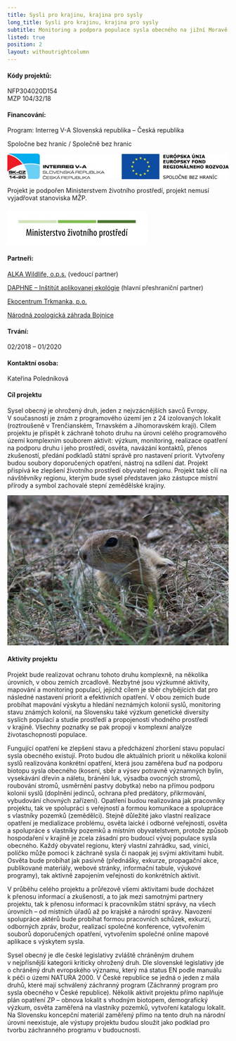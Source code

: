 ```yaml
---
title: Sysli pro krajinu, krajina pro sysly
long_title: Sysli pro krajinu, krajina pro sysly
subtitle: Monitoring a podpora populace sysla obecného na jižní Moravě
listed: true
position: 2
layout: withoutrightcolumn
---
```

#### Kódy projektů:

NFP304020D154  
MZP 104/32/18

#### Financování:

Program: Interreg V-A Slovenská republika – Česká republika

Spoločne bez hraníc / Společně bez hranic

![](/uploads/logo_IRRVA_2014-20_610.JPG)

Projekt je podpořen Ministerstvem životního prostředí, projekt nemusí
vyjadřovat stanoviska MŽP.

#### ![](/uploads/OPEU-Logo-MZP_20141218v.JPG)

#### Partneři:

[ALKA Wildlife, o.p.s.](www.alkawildlife.eu) (vedoucí partner)

[DAPHNE – Inštitút aplikovanej ekológie][1]
(hlavní přeshraniční partner)

[Ekocentrum Trkmanka, p.o.][2]

[Národná zoologická záhrada Bojnice][3]

#### Trvání:

02/2018 – 01/2020

#### Kontaktní osoba:

Kateřina Poledníková

#### Cíl projektu

Sysel obecný je ohrožený druh, jeden z nejvzácnějších savců
Evropy. V současnosti je znám z programového území jen z 24 izolovaných
lokalit (roztroušeně v Trenčianském, Trnavském a Jihomoravském
kraji). Cílem projektu je přispět k záchraně tohoto druhu na úrovni
celého programového území komplexním souborem aktivit: výzkum,
monitoring, realizace opatření na podporu druhu i jeho prostředí,
osvěta, navázání kontaktů, přenos zkušeností, předání podkladů státní
správě pro nastavení priorit.  Vytvořeny budou soubory doporučených
opatření, nástroj na sdílení dat.  Projekt přispívá ke zlepšení
životního prostředí obyvatel regionu.  Projekt také cílí na návštěvníky
regionu, kterým bude sysel představen jako zástupce místní přírody
a symbol zachovalé stepní zemědělské krajiny.

![](/uploads/IMG_2423_u_610.JPG)

#### Aktivity projektu

Projekt bude realizovat ochranu tohoto druhu komplexně, na několika
úrovních, v obou zemích zrcadlově.  Nezbytné jsou výzkumné aktivity,
mapování a monitoring populací, jejichž cílem je sběr chybějících dat
pro následné nastavení priorit a efektivních opatření. V obou zemích
bude probíhat mapování výskytu a hledání neznámých kolonií syslů,
monitoring stavu známých kolonií, na Slovensku také výzkum genetické
diversity syslích populací a studie prostředí a propojenosti vhodného
prostředí v krajině. Všechny poznatky se pak propojí v komplexní analýze
životaschopnosti populace.

Fungující opatření ke zlepšení stavu a předcházení zhoršení stavu
populací sysla obecného existují.  Proto budou dle aktuálních priorit
u několika kolonií syslů realizována konkrétní opatření, která jsou
zaměřena buď na podporu biotopu sysla obecného (kosení, sběr a výsev
potravně významných bylin, vysekávání dřevin a náletu, bránění luk,
výsadba ovocných stromů, roubování stromů, usměrnění pastvy dobytka)
nebo na přímou podporu kolonií syslů (doplnění jedinců, ochrana před
predátory, přikrmování, vybudování chovných zařízení). Opatření budou
realizována jak pracovníky projektu, tak ve spolupráci s veřejností
a formou komunikace a spolupráce s vlastníky pozemků (zemědělci). Stejně
důležité jako vlastní realizace opatření je medializace problému, osvěta
laické i odborné veřejnosti, osvěta a spolupráce s vlastníky pozemků
a místním obyvatelstvem, protože způsob hospodaření v krajině je zcela
zásadní pro budoucí vývoj populace sysla obecného. Každý obyvatel
regionu, který vlastní zahrádku, sad, vinici, políčko může pomoci
k záchraně sysla či naopak jej svými aktivitami hubit. Osvěta bude
probíhat jak pasivně (přednášky, exkurze, propagační akce, publikované
materiály, webové stránky, informační tabule, výukové programy), tak
aktivně zapojením veřejnosti do konkrétních aktivit.

V průběhu celého projektu a průřezově všemi aktivitami bude docházet
k přenosu informací a zkušeností, a to jak mezi samotnými partnery
projektu, tak k přenosu informací k pracovníkům státní správy, na všech
úrovních – od místních úřadů až po krajské a národní správy. Navození
spolupráce aktérů bude probíhat formou pracovních schůzek, exkurzí,
odborných zpráv, brožur, realizací společné konference, vytvořením
souborů doporučených opatření, vytvořením společné online mapové
aplikace s výskytem sysla.

Sysel obecný je dle české legislativy zvláště chráněným druhem
v nejpřísnější kategorii kriticky ohrožený druh. Dle slovenské
legislativy jde o chráněný druh evropského významu, který má status EN
podle manuálu k péči o území NATURA 2000. V České republice se jedná
o jeden z mála druhů, které mají schválený záchranný program (Záchranný
program pro sysla obecného v České republice). Několik aktivit projektu
přímo naplňuje plán opatření ZP – obnova lokalit s vhodným biotopem,
demografický výzkum, osvěta zaměřená na vlastníky pozemků, vytvoření
katalogu lokalit. Na Slovensku koncepční materiál zaměřený přímo na
tento druh na národní úrovni neexistuje, ale výstupy projektu budou
sloužit jako podklad pro tvorbu záchranného programu v budoucnosti.


[1]: http://daphne.sk/
[2]: https://www.ekocentrum-trkmanka.com/
[3]: http://zoobojnice.sk/
